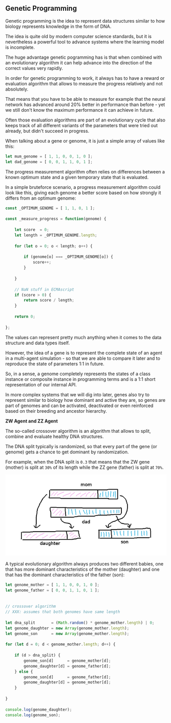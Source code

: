 
## Genetic Programming

Genetic programming is the idea to represent data structures
similar to how biology represents knowledge in the form of
DNA.

The idea is quite old by modern computer science standards,
but it is nevertheless a powerful tool to advance systems
where the learning model is incomplete.

The huge advantage genetic pogramming has is that when
combined with an evolutionary algorithm it can help advance
into the direction of the correct values very rapidly.

In order for genetic programming to work, it always has to
have a reward or evaluation algorithm that allows to measure
the progress relatively and not absolutely.

That means that you have to be able to measure for example
that the neural network has advanced around 20% better in
performance than before - yet we still don't know the maximum
performance it can achieve in future.

Often those evaluation algorithms are part of an
evolutionary cycle that also keeps track of all different
variants of the parameters that were tried out already, but
didn't succeed in progress.

When talking about a gene or genome, it is just a simple array
of values like this:

```javascript
let mum_genome = [ 1, 1, 0, 0, 1, 0 ];
let dad_genome = [ 0, 0, 1, 1, 0, 1 ];
```

The progress measurement algorithm often relies on
differences between a known optimum state and a given
temporary state that is evaluated.

In a simple bruteforce scenario, a progress measurement
algorithm could look like this, giving each genome a better
score based on how strongly it differs from an optimum
genome:

```javascript
const _OPTIMUM_GENOME = [ 1, 1, 0, 1 ];

const _measure_progress = function(genome) {

	let score  = 0;
	let length = _OPTIMUM_GENOME.length;

	for (let o = 0; o < length; o++) {

		if (genome[o] === _OPTIMUM_GENOME[o]) {
			score++;
		}

	}

	// NaN stuff in ECMAscript
	if (score > 0) {
		return score / length;
	}

	return 0;

};
```

The values can represent pretty much anything when it comes
to the data structure and data types itself.

However, the idea of a gene is to represent the complete state
of an agent in a multi-agent simulation - so that we are able
to compare it later and to reproduce the state of parameters
1:1 in future.

So, in a sense, a genome completely represents the states of
a class instance or composite instance in programming
terms and is a 1:1 short representation of our internal API.

In more complex systems that we will dig into later, genes
also try to represent similar to biology how dominant and
active they are, so genes are part of genomes and can be
activated, deactivated or even reinforced based on their
breeding and ancestor hierarchy.


**ZW Agent and ZZ Agent**

The so-called crossover algorithm is an algorithm that
allows to split, combine and evaluate healthy DNA
structures.

The DNA split typically is randomized, so that every part of
the gene (or genome) gets a chance to get dominant by
randomization.

For example, when the DNA split is `0.3` that means that the
ZW gene (mother) is split at `30%` of its length while the ZZ
gene (father) is split at `70%`.

![genome-crossover](./media/genome-crossover.png)

A typical evolutionary algorithm always produces two
different babies, one that has more dominant characteristics
of the mother (daughter) and one that has the dominant
characteristics of the father (son):

```javascript
let genome_mother = [ 1, 1, 0, 0, 1, 0 ];
let genome_father = [ 0, 0, 1, 1, 0, 1 ];


// crossover algorithm
// XXX: assumes that both genomes have same length

let dna_split       = (Math.random() * genome_mother.length) | 0;
let genome_daughter = new Array(genome_mother.length);
let genome_son      = new Array(genome_mother.length);

for (let d = 0; d < genome_mother.length; d++) {

	if (d > dna_split) {
		genome_son[d]      = genome_mother[d];
		genome_daughter[d] = genome_father[d];
	} else {
		genome_son[d]      = genome_father[d];
		genome_daughter[d] = genome_mother[d];
	}

}

console.log(genome_daughter);
console.log(genome_son);
```

